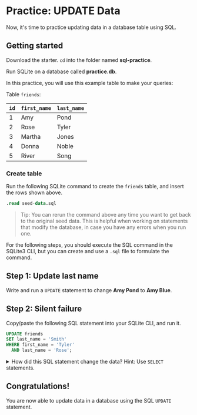 # Practice: UPDATE Data

Now, it's time to practice updating data in a database table using SQL.

## Getting started

Download the starter. `cd` into the folder named __sql-practice__.

Run SQLite on a database called __practice.db__.

In this practice, you will use this example table to make your queries:

Table `friends`:

| `id` |  `first_name`  |  `last_name`  |
| ---- | -------------- | ------------- |
| 1    | Amy            | Pond          |
| 2    | Rose           | Tyler         |
| 3    | Martha         | Jones         |
| 4    | Donna          | Noble         |
| 5    | River          | Song          |

### Create table

Run the following SQLite command to create the `friends` table, and insert the
rows shown above.

```sql
.read seed-data.sql
```

> Tip: You can rerun the command above any time you want to get back to the
> original seed data. This is helpful when working on statements that modify the
> database, in case you have any errors when you run one.

For the following steps, you should execute the SQL command in the SQLite3 CLI,
but you can create and use a `.sql` file to formulate the command.

## Step 1: Update last name

Write and run a `UPDATE` statement to change **Amy Pond** to **Amy Blue**.

## Step 2: Silent failure

Copy/paste the following SQL statement into your SQLite CLI, and run it.

```sql
UPDATE friends
SET last_name = 'Smith'
WHERE first_name = 'Tyler'
  AND last_name = 'Rose';
```

<details>
  <summary>How did this SQL statement change the data? Hint: Use <code>SELECT</code> statements.</summary>
  If you feel like nothing happened, you would be correct. Now, can you fix the statement so it
  will rename <strong>Rose Tyler</strong> to <strong>Rose Smith</strong>?
</details>

## Congratulations!

You are now able to update data in a database using the SQL `UPDATE` statement.